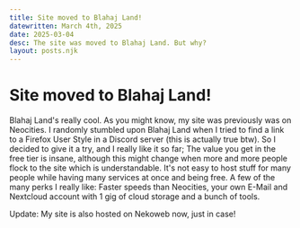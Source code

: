 ```yaml
---
title: Site moved to Blahaj Land!
datewritten: March 4th, 2025
date: 2025-03-04
desc: The site was moved to Blahaj Land. But why?
layout: posts.njk
---
```


# Site moved to Blahaj Land!
Blahaj Land's really cool. As you might know, my site was previously was on Neocities. I randomly stumbled upon Blahaj Land when I tried to find a link to a Firefox User Style in a Discord server (this is actually true btw). So I decided to give it a try, and I really like it so far; The value you get in the free tier is insane, although this might change when more and more people flock to the site which is understandable. It's not easy to host stuff for many people while having many services at once and being free. A few of the many perks I really like: Faster speeds than Neocities, your own E-Mail and Nextcloud account with 1 gig of cloud storage and a bunch of tools.

Update: My site is also hosted on Nekoweb now, just in case!